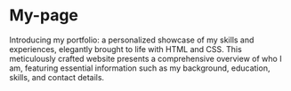 # My-page
Introducing my portfolio: a personalized showcase of my skills and experiences, elegantly brought to life with HTML and CSS. This meticulously crafted website presents a comprehensive overview of who I am, featuring essential information such as my background, education, skills, and contact details.
